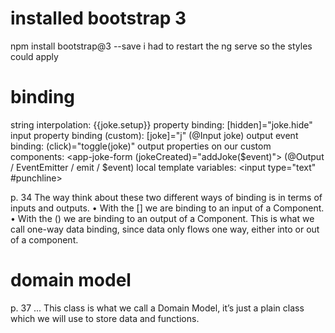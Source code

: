 # installed bootstrap 3
npm install bootstrap@3 --save
i had to restart the ng serve so the styles could apply

# binding
string interpolation: {{joke.setup}} 
property binding: [hidden]="joke.hide"
input property binding (custom): [joke]="j" (@Input joke)
output event binding: (click)="toggle(joke)"
output properties on our custom components: <app-joke-form (jokeCreated)="addJoke($event)"> (@Output / EventEmitter / emit / $event)
local template variables: <input type="text" #punchline>

p. 34
The way think about these two different ways of binding is in terms of inputs and outputs.
• With the [] we are binding to an input of a Component.
• With the () we are binding to an output of a Component.
This is what we call one-way data binding, since data only flows one way, either into or out of a component.

# domain model
p. 37 ... This class is what we call a Domain Model, it’s just a plain class which we will use to store data and functions.